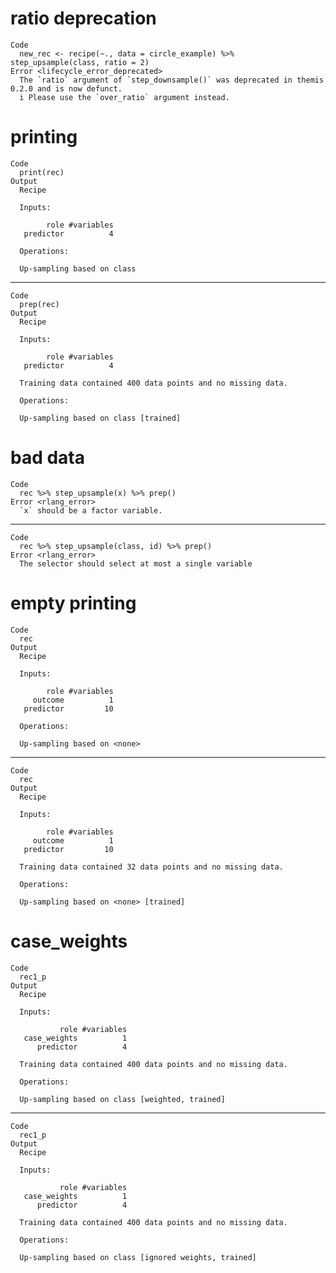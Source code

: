 # ratio deprecation

    Code
      new_rec <- recipe(~., data = circle_example) %>% step_upsample(class, ratio = 2)
    Error <lifecycle_error_deprecated>
      The `ratio` argument of `step_downsample()` was deprecated in themis 0.2.0 and is now defunct.
      i Please use the `over_ratio` argument instead.

# printing

    Code
      print(rec)
    Output
      Recipe
      
      Inputs:
      
            role #variables
       predictor          4
      
      Operations:
      
      Up-sampling based on class

---

    Code
      prep(rec)
    Output
      Recipe
      
      Inputs:
      
            role #variables
       predictor          4
      
      Training data contained 400 data points and no missing data.
      
      Operations:
      
      Up-sampling based on class [trained]

# bad data

    Code
      rec %>% step_upsample(x) %>% prep()
    Error <rlang_error>
      `x` should be a factor variable.

---

    Code
      rec %>% step_upsample(class, id) %>% prep()
    Error <rlang_error>
      The selector should select at most a single variable

# empty printing

    Code
      rec
    Output
      Recipe
      
      Inputs:
      
            role #variables
         outcome          1
       predictor         10
      
      Operations:
      
      Up-sampling based on <none>

---

    Code
      rec
    Output
      Recipe
      
      Inputs:
      
            role #variables
         outcome          1
       predictor         10
      
      Training data contained 32 data points and no missing data.
      
      Operations:
      
      Up-sampling based on <none> [trained]

# case_weights

    Code
      rec1_p
    Output
      Recipe
      
      Inputs:
      
               role #variables
       case_weights          1
          predictor          4
      
      Training data contained 400 data points and no missing data.
      
      Operations:
      
      Up-sampling based on class [weighted, trained]

---

    Code
      rec1_p
    Output
      Recipe
      
      Inputs:
      
               role #variables
       case_weights          1
          predictor          4
      
      Training data contained 400 data points and no missing data.
      
      Operations:
      
      Up-sampling based on class [ignored weights, trained]

